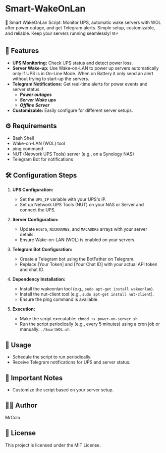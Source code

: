 # Smart-WakeOnLan
🚀 Smart WakeOnLan Script: Monitor UPS, automatic wake servers with WOL after power outage, and get Telegram alerts. Simple setup, customizable, and reliable. Keep your servers running seamlessly! 🌐⚡

## 🌟 Features

- **UPS Monitoring:** Check UPS status and detect power loss.
- **Server Wake-up:** Use Wake-on-LAN to power up servers automatically only if UPS is in On-Line Mode. When on Battery it only send an alert without trying to start-up the servers.
- **Telegram Notifications:** Get real-time alerts for power events and server status.
  - ***Power outages***
  - ***Server Wake ups***
  - ***Offline Server***
- **Customizable:** Easily configure for different server setups.

## ⚙️ Requirements

- Bash Shell
- Wake-on-LAN (WOL) tool
- ping command
- NUT (Network UPS Tools) server (e.g., on a Synology NAS)
- Telegram Bot for notifications

## 🛠️ Configuration Steps

1. **UPS Configuration:**
   - Set the `UPS_IP` variable with your UPS's IP.
   - Set up Network UPS Tools (NUT) on your NAS or Server and connect the UPS.

2. **Server Configuration:**
   - Update `HOSTS`, `NICKNAMES`, and `MACADDRS` arrays with your server details.
   - Ensure Wake-on-LAN (WOL) is enabled on your servers.

3. **Telegram Bot Configuration:**
   - Create a Telegram bot using the BotFather on Telegram.
   - Replace [Your Token] and [Your Chat ID] with your actual API token and chat ID.

4. **Dependency Installation:**
   - Install the wakeonlan tool (e.g., `sudo apt-get install wakeonlan`).
   - Install the nut-client tool (e.g., `sudo apt-get install nut-client`).
   - Ensure the ping command is available.

5. **Execution:**
   - Make the script executable: `chmod +x power-on-server.sh`
   - Run the script periodically (e.g., every 5 minutes) using a cron job or manually: `./SmartWOL.sh`

## 🚀 Usage

- Schedule the script to run periodically.
- Receive Telegram notifications for UPS and server status.

## 📝 Important Notes

- Customize the script based on your server setup.

## 🧑‍💻 Author

MrColo

## 📄 License

This project is licensed under the MIT License.
